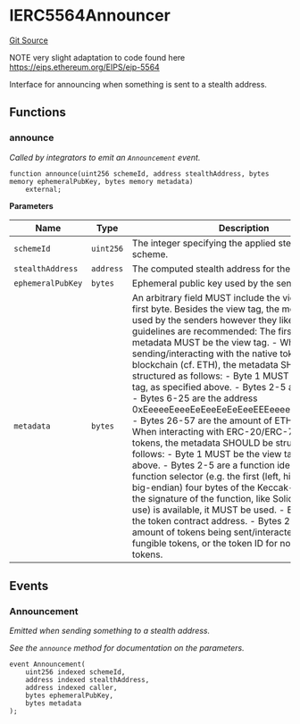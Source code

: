 # IERC5564Announcer
[Git Source](https://github.com/kassandraoftroy/erc5564-contracts/blob/17f8300a258dafc126636bf4c6b2cff57409473e/src/interfaces/IERC5564Announcer.sol)

NOTE very slight adaptation to code found here https://eips.ethereum.org/EIPS/eip-5564

Interface for announcing when something is sent to a stealth address.


## Functions
### announce

*Called by integrators to emit an `Announcement` event.*


```solidity
function announce(uint256 schemeId, address stealthAddress, bytes memory ephemeralPubKey, bytes memory metadata)
    external;
```
**Parameters**

|Name|Type|Description|
|----|----|-----------|
|`schemeId`|`uint256`|The integer specifying the applied stealth address scheme.|
|`stealthAddress`|`address`|The computed stealth address for the recipient.|
|`ephemeralPubKey`|`bytes`|Ephemeral public key used by the sender.|
|`metadata`|`bytes`|An arbitrary field MUST include the view tag in the first byte. Besides the view tag, the metadata can be used by the senders however they like, but the below guidelines are recommended: The first byte of the metadata MUST be the view tag. - When sending/interacting with the native token of the blockchain (cf. ETH), the metadata SHOULD be structured as follows: - Byte 1 MUST be the view tag, as specified above. - Bytes 2-5 are `0xeeeeeeee` - Bytes 6-25 are the address 0xEeeeeEeeeEeEeeEeEeEeeEEEeeeeEeeeeeeeEEeE. - Bytes 26-57 are the amount of ETH being sent. - When interacting with ERC-20/ERC-721/etc. tokens, the metadata SHOULD be structured as follows: - Byte 1 MUST be the view tag, as specified above. - Bytes 2-5 are a function identifier. When a function selector (e.g. the first (left, high-order in big-endian) four bytes of the Keccak-256 hash of the signature of the function, like Solidity and Vyper use) is available, it MUST be used. - Bytes 6-25 are the token contract address. - Bytes 26-57 are the amount of tokens being sent/interacted with for fungible tokens, or the token ID for non-fungible tokens.|


## Events
### Announcement
*Emitted when sending something to a stealth address.*

*See the `announce` method for documentation on the parameters.*


```solidity
event Announcement(
    uint256 indexed schemeId,
    address indexed stealthAddress,
    address indexed caller,
    bytes ephemeralPubKey,
    bytes metadata
);
```

